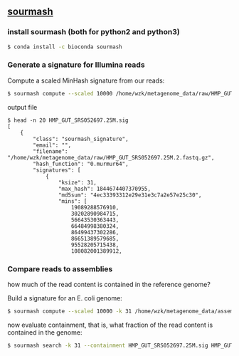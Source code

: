 
## [sourmash](https://github.com/dib-lab/sourmash)

### install sourmash (both for python2 and python3)
```bash
$ conda install -c bioconda sourmash 
```

### Generate a signature for Illumina reads

Compute a scaled MinHash signature from our reads:
```bash
$ sourmash compute --scaled 10000 /home/wzk/metagenome_data/raw/HMP_GUT_SRS052697.25M.*.fastq.gz -o HMP_GUT_SRS052697.25M.sig -k 31
```
output file
```
$ head -n 20 HMP_GUT_SRS052697.25M.sig
[
    {
        "class": "sourmash_signature", 
        "email": "", 
        "filename": "/home/wzk/metagenome_data/raw/HMP_GUT_SRS052697.25M.2.fastq.gz", 
        "hash_function": "0.murmur64", 
        "signatures": [
            {
                "ksize": 31, 
                "max_hash": 1844674407370955, 
                "md5sum": "4ec33393312e29e31e3c7a2e57e25c30", 
                "mins": [
                    19089288576910, 
                    30202890984715, 
                    56643530363443, 
                    66484998380324, 
                    86499437302286, 
                    86651389579685, 
                    95528205715438, 
                    108082001389912, 

```

### Compare reads to assemblies
how much of the read content is contained in the reference genome?

Build a signature for an E. coli genome:
```bash
$ sourmash compute --scaled 10000 -k 31 /home/wzk/metagenome_data/assembly/Meta.contigs_cut.fa  -o HMP_GUT_SRS052697.25M_genome.sig
```

now evaluate containment, that is, what fraction of the read content is contained in the genome:
```bash
$ sourmash search -k 31 --containment HMP_GUT_SRS052697.25M.sig HMP_GUT_SRS052697.25M_genome.sig

```

